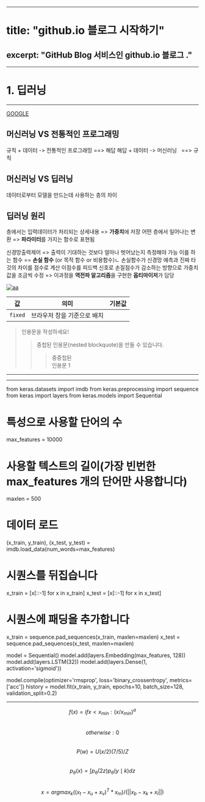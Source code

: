

---
# title:  "github.io 블로그 시작하기"
## excerpt: "GitHub Blog 서비스인 github.io 블로그 ."

---
# 1. 딥러닝
---
[GOOGLE](https://google.com)

## 머신러닝 VS 전통적인 프로그래밍
규칙 + 데이터 -> 전통적인 프로그래밍 ==> 해답
해답 + 데이터 -> 머신러닝 &nbsp;  ==> 규칙

## 머신러닝 VS 딥러닝  
데이터로부터 모델을 만드는데 사용하는 층의 차이

## 딥러닝 원리
층에서는 입력데이터가 처리되는 상세내용 => **가중치**에 저장
어떤 층에서 일어나는 변환 => **파라미터**를 가지는 함수로 표현됨

신경망출력제어 => 출력이 기대하는 것보다 얼마나 벗어났는지 측정해야 가능
이를 하는 함수 == **손실 함수** (or 목적 함수 or 비용함수)ㄴ
손실함수가 신경망 예측과 진짜 타깃의 차이를 점수로 계산
이점수를 피드백 신호로 손질점수가 감소하는 방향으로 가중치 값을 조금씩 수정
=> 이과정을 **역전파 알고리즘**을 구현한 **옵티마이저**가 담당

[![aa](http://www.gstatic.com/webp/gallery/5.jpg )](https://kr.vuejs.org/)

<!-- ![Kayak][logo]
[logo]: http://www.gstatic.com/webp/gallery/2.jpg "To go kayaking." -->


| 값 | 의미 | 기본값 |
|---|:---:|---:|
| `fixed` | 브라우저 창을 기준으로 배치 |  |

> 인용문을 작성하세요!
>> 중첩된 인용문(nested blockquote)을 만들 수 있습니다.
>>> 중중첩된 <br>인용문 1

***
---
from keras.datasets import imdb
from keras.preprocessing import sequence
from keras import layers
from keras.models import Sequential

# 특성으로 사용할 단어의 수
max_features = 10000
# 사용할 텍스트의 길이(가장 빈번한 max_features 개의 단어만 사용합니다)
maxlen = 500

# 데이터 로드
(x_train, y_train), (x_test, y_test) = imdb.load_data(num_words=max_features)

# 시퀀스를 뒤집습니다
x_train = [x[::-1] for x in x_train]
x_test = [x[::-1] for x in x_test]

# 시퀀스에 패딩을 추가합니다
x_train = sequence.pad_sequences(x_train, maxlen=maxlen)
x_test = sequence.pad_sequences(x_test, maxlen=maxlen)

model = Sequential()
model.add(layers.Embedding(max_features, 128))
model.add(layers.LSTM(32))
model.add(layers.Dense(1, activation='sigmoid'))

model.compile(optimizer='rmsprop',
              loss='binary_crossentropy',
              metrics=['acc'])
history = model.fit(x_train, y_train,
                    epochs=10,
                    batch_size=128,
                    validation_split=0.2)
___


$$f(x)= if x < x_{min} : (x/x_{min})^a$$  
$$otherwise : 0$$  
$$P(w)=U(x/2)(7/5)/Z$$  
$$p_{\theta}(x) = \int p_{\theta}(2z)p_{\theta}(y\mid k)dz$$  
$$x = argmax_k((x_t-x_u+x_v)^T*x_m)/(||x_b-x_k+x_l||)$$  
